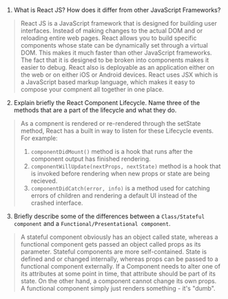 1. What is React JS? How does it differ from other JavaScript Frameworks? 
> React JS is a JavaScript framework that is designed for building user interfaces.  Instead of making changes to the actual DOM and or reloading entire web pages. React allows you to build specific components whose state can be dynamically set through a virtual DOM.  This makes it much faster than other JavaScript frameworks.  The fact that it is designed to be broken into components makes it easier to debug. React also is deployable as an application either on the web or on either iOS or Android devices. React uses JSX which is a JavaScript based markup language, which makes it easy to compose your compnent all together in one place.
2. Explain briefly the React Component Lifecycle. Name three of the methods that are a part of the lifecycle and what they do.
> As a compnent is rendered or re-rendered through the setState method, React has a built in way to listen for these Lifecycle events. For example: 
> 1. `componentDidMount()` method is a hook that runs after the component output has finished rendering.
> 2. `componentWillUpdate(nextProps, nextState)` method is a hook that is invoked before rendering when new props or state are being recieved. 
> 3. `componentDidCatch(error, info)` is a method used for catching errors of children and rendering a default UI instead of the crashed interface.
3. Briefly describe some of the differences between a `Class/Stateful component` and a `Functional/Presentational component`.
> A stateful component obviously has an object called state, whereas a functional component gets passed an object called props as its parameter. Stateful components are more self-contained. State is defined and or changed internally, whereas props can be passed to a functional component externally. If a Component needs to alter one of its attributes at some point in time, that attribute should be part of its state.  On the other hand, a component cannot change its own props.  A functional component simply just renders something - it's "dumb". 
